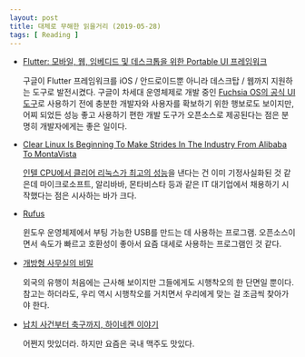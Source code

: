 ```yaml
---
layout: post
title: 대체로 무해한 읽을거리 (2019-05-28)
tags: [ Reading ]
---
```


- [Flutter: 모바일, 웹, 임베디드 및 데스크톱을 위한 Portable UI 프레임워크](https://developers-kr.googleblog.com/2019/05/Flutter-io19.html)

  구글이 Flutter 프레임워크를 iOS / 안드로이드뿐 아니라 데스크탑 / 웹까지 지원하는 도구로 발전시켰다. 구글이 차세대 운영체제로 개발 중인 [Fuchsia OS의 공식 UI 도구](https://en.wikipedia.org/wiki/Google_Fuchsia#Features)로 사용하기 전에 충분한 개발자와 사용자를 확보하기 위한 행보로도 보이지만, 어찌 되었든 성능 좋고 사용하기 편한 개발 도구가 오픈소스로 제공된다는 점은 분명히 개발자에게는 좋은 일이다.

- [Clear Linux Is Beginning To Make Strides In The Industry From Alibaba To MontaVista](https://www.phoronix.com/scan.php?page=news_item&px=Clear-Linux-OSTS-2019)

  [인텔 CPU에서 클리어 리눅스가 최고의 성능](https://fossbytes.com/clear-linux-intel-best-developer-performance/)을 낸다는 건 이미 기정사실화된 것 같은데 마이크로소프트, 알리바바, 몬타비스타 등과 같은 IT 대기업에서 채용하기 시작했다는 점은 시사하는 바가 크다.

- [Rufus](https://rufus.ie/)

  윈도우 운영체제에서 부팅 가능한 USB를 만드는 데 사용하는 프로그램. 오픈소스이면서 속도가 빠르고 호환성이 좋아서 요즘 대세로 사용하는 프로그램인 것 같다.

- [개방형 사무실의 비밀](https://ppss.kr/archives/193462)

  외국의 유행이 처음에는 근사해 보이지만 그들에게도 시행착오의 한 단면일 뿐이다. 참고는 하더라도, 우리 역시 시행착오를 거치면서 우리에게 맞는 걸 조금씩 찾아가야 한다.

- [납치 사건부터 축구까지, 하이네켄 이야기](http://masism.kr/4155)

  어쩐지 맛있더라. 하지만 요즘은 국내 맥주도 맛있다.